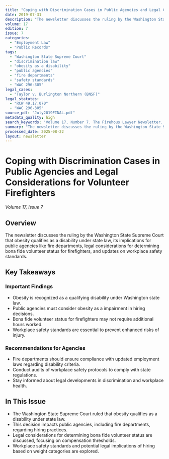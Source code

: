 ```yaml
---
title: "Coping with Discrimination Cases in Public Agencies and Legal Considerations for Volunteer Firefighters"
date: 2019-07-31
description: "The newsletter discusses the ruling by the Washington State Supreme Court that obesity qualifies as a disability under state law, its implications for public agencies like fire departments, legal considerations for determining bona fide volunteer status for firefighters, and updates on workplace safety standards."
volume: 17
edition: 7
issue: 7
categories:
  - "Employment Law"
  - "Public Records"
tags:
  - "Washington State Supreme Court"
  - "discrimination law"
  - "obesity as a disability"
  - "public agencies"
  - "fire departments"
  - "safety standards"
  - "WAC 296-305"
legal_cases:
  - "Taylor v. Burlington Northern (BNSF)"
legal_statutes:
  - "RCW 49.17.070"
  - "WAC 296-305"
source_pdf: "July2019FINAL.pdf"
metadata_quality: high
search_keywords: "Volume 17, Number 7. The Firehous Lawyer Newsletter. July 2019. Court holds obesity is a disability. Taylor v. Burlington Northern (BNSF). Federal law vs Washington Law Against Discrimination. Implica..."
summary: "The newsletter discusses the ruling by the Washington State Supreme Court that obesity qualifies as a disability under state law, its implications for public agencies like fire departments, legal considerations for determining bona fide volunteer status for firefighters, and updates on workplace safety standards."
processed_date: 2025-08-22
layout: newsletter
---
```


# Coping with Discrimination Cases in Public Agencies and Legal Considerations for Volunteer Firefighters

*Volume 17, Issue 7*

## Overview

The newsletter discusses the ruling by the Washington State Supreme Court that obesity qualifies as a disability under state law, its implications for public agencies like fire departments, legal considerations for determining bona fide volunteer status for firefighters, and updates on workplace safety standards.

## Key Takeaways

### Important Findings

- Obesity is recognized as a qualifying disability under Washington state law.
- Public agencies must consider obesity as a impairment in hiring decisions.
- Bona fide volunteer status for firefighters may not require additional hours worked.
- Workplace safety standards are essential to prevent enhanced risks of injury.

### Recommendations for Agencies

- Fire departments should ensure compliance with updated employment laws regarding disability criteria.
- Conduct audits of workplace safety protocols to comply with state regulations.
- Stay informed about legal developments in discrimination and workplace health.

## In This Issue

- The Washington State Supreme Court ruled that obesity qualifies as a disability under state law.
- This decision impacts public agencies, including fire departments, regarding hiring practices.
- Legal considerations for determining bona fide volunteer status are discussed, focusing on compensation thresholds.
- Workplace safety standards and potential legal implications of hiring based on weight categories are explored.

